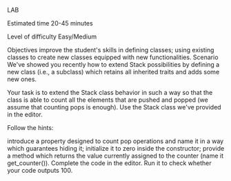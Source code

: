 LAB

Estimated time
20-45 minutes

Level of difficulty
Easy/Medium

Objectives
improve the student's skills in defining classes;
using existing classes to create new classes equipped with new functionalities.
Scenario
We've showed you recently how to extend Stack possibilities by defining a new class (i.e., a subclass) which retains all inherited traits and adds some new ones.

Your task is to extend the Stack class behavior in such a way so that the class is able to count all the elements that are pushed and popped (we assume that counting pops is enough). Use the Stack class we've provided in the editor.

Follow the hints:

introduce a property designed to count pop operations and name it in a way which guarantees hiding it;
initialize it to zero inside the constructor;
provide a method which returns the value currently assigned to the counter (name it get_counter()).
Complete the code in the editor. Run it to check whether your code outputs 100.

